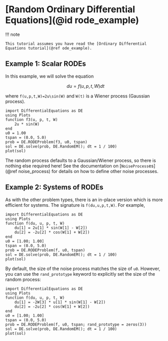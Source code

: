 # [Random Ordinary Differential Equations](@id rode_example)

!!! note
    
    This tutorial assumes you have read the [Ordinary Differential Equations tutorial](@ref ode_example).

## Example 1: Scalar RODEs

In this example, we will solve the equation

```math
du = f(u,p,t,W)dt
```

where ``f(u,p,t,W)=2u\sin(W)`` and ``W(t)`` is a Wiener process (Gaussian process).

```@example rode
import DifferentialEquations as DE
using Plots
function f3(u, p, t, W)
    2u * sin(W)
end
u0 = 1.00
tspan = (0.0, 5.0)
prob = DE.RODEProblem(f3, u0, tspan)
sol = DE.solve(prob, DE.RandomEM(); dt = 1 / 100)
plot(sol)
```

The random process defaults to a Gaussian/Wiener process, so there is nothing
else required here! See the documentation on
[`NoiseProcess`es](@ref noise_process) for details on how to define
other noise processes.

## Example 2: Systems of RODEs

As with the other problem types, there is an in-place version which is more
efficient for systems. The signature is `f(du,u,p,t,W)`. For example,

```@example rode2
import DifferentialEquations as DE
using Plots
function f(du, u, p, t, W)
    du[1] = 2u[1] * sin(W[1] - W[2])
    du[2] = -2u[2] * cos(W[1] + W[2])
end
u0 = [1.00; 1.00]
tspan = (0.0, 5.0)
prob = DE.RODEProblem(f, u0, tspan)
sol = DE.solve(prob, DE.RandomEM(); dt = 1 / 100)
plot(sol)
```

By default, the size of the noise process matches the size of `u0`. However,
you can use the `rand_prototype` keyword to explicitly set the size of the
random process:

```@example rode3
import DifferentialEquations as DE
using Plots
function f(du, u, p, t, W)
    du[1] = -2W[3] * u[1] * sin(W[1] - W[2])
    du[2] = -2u[2] * cos(W[1] + W[2])
end
u0 = [1.00; 1.00]
tspan = (0.0, 5.0)
prob = DE.RODEProblem(f, u0, tspan; rand_prototype = zeros(3))
sol = DE.solve(prob, DE.RandomEM(); dt = 1 / 100)
plot(sol)
```
